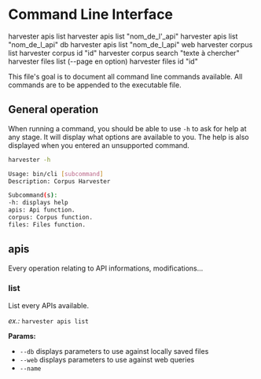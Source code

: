 # Command Line Interface

harvester apis list
harvester apis list "nom_de_l'_api"
harvester apis list "nom_de_l_api" db
harvester apis list "nom_de_l_api" web
harvester corpus list
harvester corpus id "id"
harvester corpus search "texte à chercher"
harvester files list (--page en option)
harvester files id "id"

This file's goal is to document all command line commands available. All commands are to be appended to the executable file.

## General operation
When running a command, you should be able to use `-h` to ask for help at any stage. It will display what options are available to you. The help is also displayed when you entered an unsupported command.

```sh
harvester -h

Usage: bin/cli [subcommand]
Description: Corpus Harvester

Subcommand(s):
-h: displays help
apis: Api function.
corpus: Corpus function.
files: Files function.
```

## apis
Every operation relating to API informations, modifications...

### list
List every APIs available.

*ex.:* `harvester apis list`

**Params:**
* `--db` displays parameters to use against locally saved files
* `--web` displays parameters to use against web queries
* `--name`
